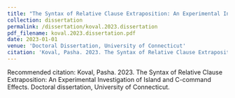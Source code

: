 ```yaml
---
title: "The Syntax of Relative Clause Extraposition: An Experimental Investigation of Island and C-command Effects"
collection: dissertation
permalink: /dissertation/koval.2023.dissertation
pdf_filename: koval.2023.dissertation.pdf
date: 2023-01-01
venue: 'Doctoral Dissertation, University of Connecticut'
citation: 'Koval, Pasha. 2023. The Syntax of Relative Clause Extraposition: An Experimental Investigation of Island and C-command Effects. Doctoral dissertation, University of Connecticut.'
---
```

Recommended citation: Koval, Pasha. 2023. The Syntax of Relative Clause Extraposition: An Experimental Investigation of Island and C-command Effects. Doctoral dissertation, University of Connecticut.